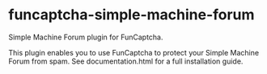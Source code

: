 funcaptcha-simple-machine-forum
====================

Simple Machine Forum plugin for FunCaptcha.

This plugin enables you to use FunCaptcha to protect your Simple Machine Forum from spam. See documentation.html for a full installation guide.